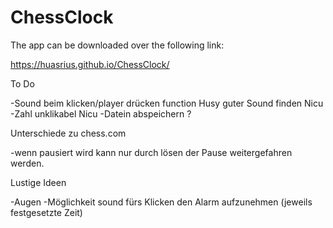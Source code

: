 # ChessClock

The app can be downloaded over the following link:

https://huasrius.github.io/ChessClock/

To Do

-Sound beim klicken/player drücken
    function Husy
    guter Sound finden Nicu
-Zahl unklikabel Nicu
-Datein abspeichern ?

Unterschiede zu chess.com

-wenn pausiert wird kann nur durch lösen der Pause weitergefahren werden.

Lustige Ideen

-Augen 
-Möglichkeit sound fürs Klicken den Alarm aufzunehmen (jeweils festgesetzte Zeit)